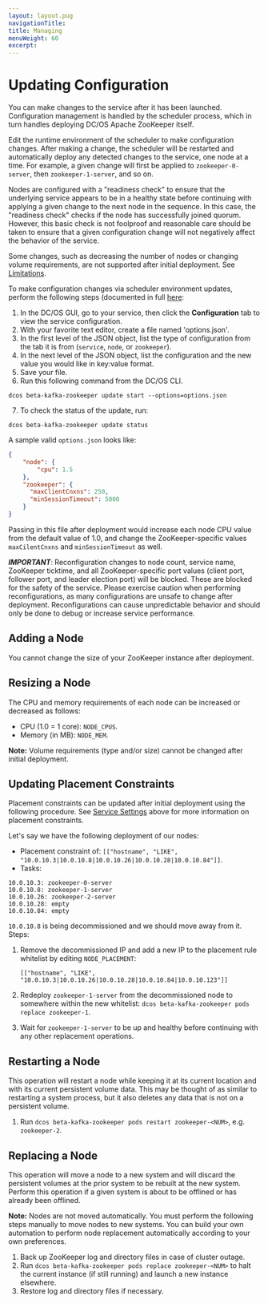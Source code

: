 ```yaml
---
layout: layout.pug
navigationTitle: 
title: Managing
menuWeight: 60
excerpt:
---
```


<!-- This source repo for this topic is https://github.com/mesosphere/dcos-commons -->


<a name="updating-configuration"></a>
# Updating Configuration
You can make changes to the service after it has been launched. Configuration management is handled by the scheduler process, which in turn handles deploying DC/OS Apache ZooKeeper itself.

Edit the runtime environment of the scheduler to make configuration changes. After making a change, the scheduler will be restarted and automatically deploy any detected changes to the service, one node at a time. For example, a given change will first be applied to `zookeeper-0-server`, then `zookeeper-1-server`, and so on.

Nodes are configured with a "readiness check" to ensure that the underlying service appears to be in a healthy state before continuing with applying a given change to the next node in the sequence. In this case, the "readiness check" checks if the node has successfully joined quorum. However, this basic check is not foolproof and reasonable care should be taken to ensure that a given configuration change will not negatively affect the behavior of the service.

Some changes, such as decreasing the number of nodes or changing volume requirements, are not supported after initial deployment. See [Limitations](#limitations).

To make configuration changes via scheduler environment updates, perform the following steps (documented in full [here](/1.9/deploying-services/config-universe-service/):

1. In the DC/OS GUI, go to your service, then click the **Configuration** tab to view the service configuration.
2. With your favorite text editor, create a file named 'options.json'.
3. In the first level of the JSON object, list the type of configuration from the tab it is from (`service`, `node`, or `zookeeper`).
4. In the next level of the JSON object, list the configuration and the new value you would like in key:value format.
5. Save your file.
6. Run this following command from the DC/OS CLI.

```
dcos beta-kafka-zookeeper update start --options=options.json
```

7. To check the status of the update, run:

```
dcos beta-kafka-zookeeper update status
```

A sample valid `options.json` looks like:
```json
{
    "node": {
        "cpu": 1.5
    },
    "zookeeper": {
      "maxClientCnxns": 250,
      "minSessionTimeout": 5000
    }
}
```

Passing in this file after deployment would increase each node CPU value from the default value of 1.0, and change the ZooKeeper-specific values `maxCilentCnxns` and `minSessionTimeout` as well.  

***IMPORTANT***: Reconfiguration changes to node count, service name, ZooKeeper ticktime, and all ZooKeeper-specific port values (client port, follower port, and leader election port) will be blocked. These are blocked for the safety of the service. Please exercise caution when performing reconfigurations, as many configurations are unsafe to change after deployment. Reconfigurations can cause unpredictable behavior and should only be done to debug or increase service performance.

<a name="adding-a-node"></a>
## Adding a Node
You cannot change the size of your ZooKeeper instance after deployment.

<a name="resizing-a-node"></a>
## Resizing a Node
The CPU and memory requirements of each node can be increased or decreased as follows:
- CPU (1.0 = 1 core): `NODE_CPUS`.
- Memory (in MB): `NODE_MEM`.

**Note:** Volume requirements (type and/or size) cannot be changed after initial deployment.

<a name="updating-placement-constraints"></a>
## Updating Placement Constraints

Placement constraints can be updated after initial deployment using the following procedure. See [Service Settings](#service-settings) above for more information on placement constraints.

Let's say we have the following deployment of our nodes:

- Placement constraint of: `[["hostname", "LIKE", "10.0.10.3|10.0.10.8|10.0.10.26|10.0.10.28|10.0.10.84"]]`.
- Tasks:
```
10.0.10.3: zookeeper-0-server
10.0.10.8: zookeeper-1-server
10.0.10.26: zookeeper-2-server
10.0.10.28: empty
10.0.10.84: empty
```

`10.0.10.8` is being decommissioned and we should move away from it. Steps:

1. Remove the decommissioned IP and add a new IP to the placement rule whitelist by editing `NODE_PLACEMENT`:

	```
	[["hostname", "LIKE", "10.0.10.3|10.0.10.26|10.0.10.28|10.0.10.84|10.0.10.123"]]
	```
2. Redeploy `zookeeper-1-server` from the decommissioned node to somewhere within the new whitelist: `dcos beta-kafka-zookeeper pods replace zookeeper-1`.
3. Wait for `zookeeper-1-server` to be up and healthy before continuing with any other replacement operations.

<a name="restarting-a-node"></a>
## Restarting a Node

This operation will restart a node while keeping it at its current location and with its current persistent volume data. This may be thought of as similar to restarting a system process, but it also deletes any data that is not on a persistent volume.

1. Run `dcos beta-kafka-zookeeper pods restart zookeeper-<NUM>`, e.g. `zookeeper-2`.

<a name="replacing-a-node"></a>
## Replacing a Node

This operation will move a node to a new system and will discard the persistent volumes at the prior system to be rebuilt at the new system. Perform this operation if a given system is about to be offlined or has already been offlined.

**Note:** Nodes are not moved automatically. You must perform the following steps manually to move nodes to new systems. You can build your own automation to perform node replacement automatically according to your own preferences.

1. Back up ZooKeeper log and directory files in case of cluster outage.
2. Run `dcos beta-kafka-zookeeper pods replace zookeeper-<NUM>` to halt the current instance (if still running) and launch a new instance elsewhere.
3. Restore log and directory files if necessary.
